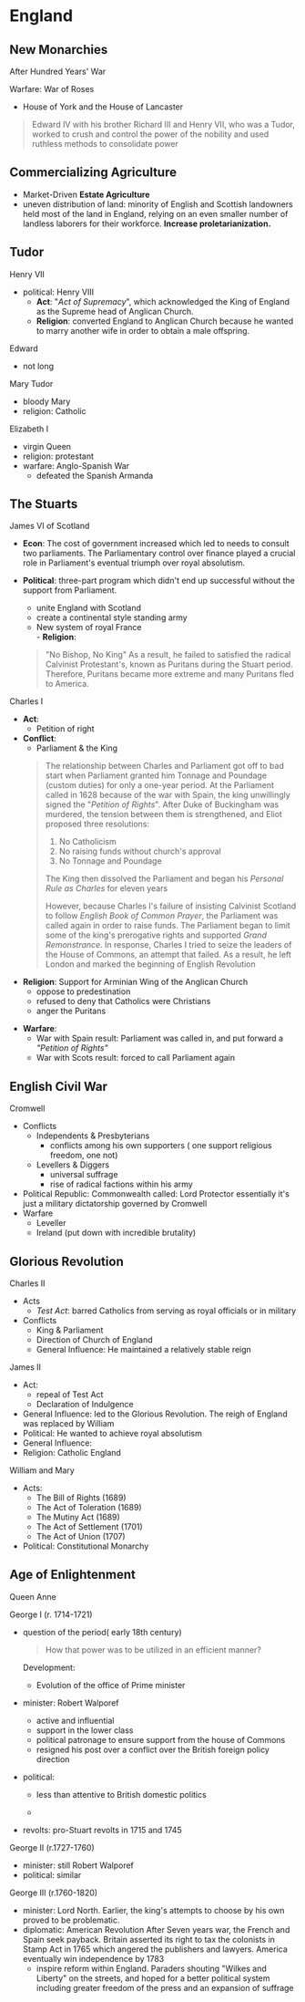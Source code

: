 
# England

## New Monarchies
After Hundred Years' War

Warfare: War of Roses
- House of York and the House of Lancaster
> Edward IV with his brother Richard III and Henry VII, who was a Tudor, worked to crush and control the power of the nobility and used ruthless methods to consolidate power

## Commercializing Agriculture
 - Market-Driven **Estate Agriculture**
 - uneven distribution of land: minority of English and Scottish landowners held most of the land in England, relying on an even smaller number of landless laborers for their workforce. **Increase proletarianization.**
## Tudor
Henry VII
- political: 
Henry VIII
   * **Act**: "_Act of Supremacy_", which acknowledged the King of England as the Supreme head of Anglican Church.
   * **Religion**: converted England to Anglican Church because he wanted to marry another wife in order to obtain a male offspring.

Edward
- not long
 
Mary Tudor
- bloody Mary
- religion: Catholic

Elizabeth I
- virgin Queen
- religion: protestant
- warfare: Anglo-Spanish War
  - defeated the Spanish Armanda

## The Stuarts
James VI of Scotland
   - **Econ**: The cost of government increased which led to needs to consult two parliaments. The Parliamentary control over finance played a crucial role in Parliament's eventual triumph over royal absolutism.
   
   - **Political**: three-part program which didn't end up successful without the support from Parliament.
        - unite England with Scotland
        - create a continental style standing army
        - New  system of royal France       
    - **Religion**:
      > "No Bishop, No King"
     As a result, he failed to satisfied the radical Calvinist Protestant's, known as Puritans during the Stuart period. Therefore, Puritans became more extreme and many Puritans fled to America.

Charles I
* **Act**: 
  - Petition of right
* **Conflict**:
  *  Parliament & the King
   >The relationship between Charles and Parliament got off to bad start when Parliament granted him Tonnage and Poundage (custom duties) for only a one-year period. At the Parliament called in 1628 because of the war with Spain, the king unwillingly signed the "_Petition of Rights_". After Duke of Buckingham was murdered, the tension between them is strengthened, and Eliot proposed three resolutions: 
   >1. No Catholicism
   >2. No raising funds without church's approval
   >3. No Tonnage and Poundage
   >
  >The King then dissolved the Parliament and began his *Personal Rule as Charles* for eleven years
   >
   >However, because Charles I's failure of insisting Calvinist Scotland to follow _English Book of Common Prayer_, the Parliament was called again in order to raise funds. The Parliament began to limit some of the king's prerogative rights and supported _Grand Remonstrance_. In response, Charles I tried to seize the leaders of the House of Commons, an attempt that failed. As a result, he left London and marked the beginning of English Revolution
* **Religion**:  Support for Arminian Wing of the Anglican Church
     * oppose to predestination
     * refused to deny that Catholics were Christians
     * anger the Puritans
 - **Warfare**: 
   - War with Spain
    result: Parliament was called in, and put forward a _"Petition of Rights"_
    - War with Scots
    result: forced to call Parliament again


## English Civil War

Cromwell
 - Conflicts
   - Independents & Presbyterians
     - conflicts among his own supporters ( one support religious freedom, one not)
   - Levellers & Diggers
     -  universal suffrage
     -  rise of radical factions within his army
  - Political
     Republic: Commonwealth
     called: Lord Protector
     essentially it's just a military dictatorship governed by Cromwell
 - Warfare
   - Leveller
   - Ireland (put down with incredible brutality)

## Glorious Revolution

Charles II
- Acts
  - _Test Act_: barred Catholics from serving as royal officials or in military
 - Conflicts
   - King & Parliament
    - Direction of Church of England 
   - General Influence: He maintained a relatively stable reign
 
James II
 - Act: 
   - repeal of Test Act
   - Declaration of Indulgence
 - General Influence: led to the Glorious Revolution. The reigh of England was replaced by William
 - Political: He wanted to achieve royal absolutism
 - General Influence: 
 - Religion: Catholic England

William and Mary
  - Acts:
    - The Bill of Rights (1689)
    - The Act of Toleration (1689)
    - The Mutiny Act (1689)
    - The Act of Settlement (1701)
    - The Act of Union (1707) 
  - Political: Constitutional Monarchy

## Age of Enlightenment
Queen Anne 

George I (r. 1714-1721)
  - question of the period( early 18th century)
    > How that power was to be utilized in an efficient manner?
  
    Development: 
    - Evolution of the office of Prime minister
    
  - minister: Robert Walporef
    - active and influential
    - support in the lower class
    - political patronage to ensure support from the house of Commons
    - resigned his post over a conflict over the British foreign policy direction
  - political:
    -  less than attentive to British domestic politics
   
    - 
- revolts: pro-Stuart revolts in 1715 and 1745

George II (r.1727-1760)
  - minister: still Robert Walporef
  - political: similar

George III (r.1760-1820)
  - minister: Lord North. Earlier, the king's attempts to choose by his own proved to be problematic.
  - diplomatic: American Revolution
     After Seven years war, the French and Spain seek payback.
   Britain asserted its right to tax the colonists in Stamp Act in 1765 which angered the publishers and lawyers. America eventually win independence by 1783
     - inspire reform within England. Paraders shouting "Wilkes and Liberty" on the streets, and hoped for a better political system including greater freedom of the press and an expansion of suffrage



<!--stackedit_data:
eyJoaXN0b3J5IjpbLTE1NjUyMzg4MzUsNDkzMTcxNDgsLTE4MT
M4NDk0MzUsLTE0NjcyMjU5MjUsNzMwOTk4MTE2XX0=
-->